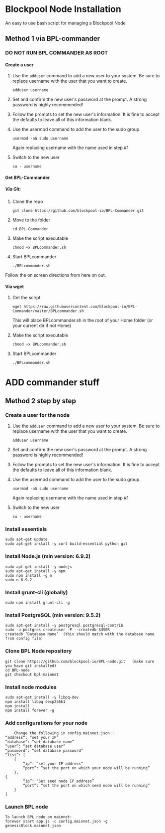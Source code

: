 # Blockpool Node Installation

An easy to use bash script for managing a Blockpool Node

## Method 1 via BPL-commander

### DO NOT RUN BPL COMMANDER AS ROOT 

#### Create a user

1. Use the `adduser` command to add a new user to your system. Be sure to replace username with the user that you want to create.

	`adduser username`


2. Set and confirm the new user's password at the prompt. A strong password is highly recommended!


3. Follow the prompts to set the new user's information. It is fine to accept the defaults to leave all of this information blank.


4. Use the usermod command to add the user to the sudo group.

	`usermod -aG sudo username`
	
	Again replacing username with the name used in step #1


5. Switch to the new user

	`su - username`

#### Get BPL-Commander

##### Via Git:

1. Clone the repo

	`git clone https://github.com/blockpool-io/BPL-Commander.git`

2. Move to the folder

	`cd BPL-Commander`

3. Make the script executable

	`chmod +x BPLcommander.sh`

4. Start BPLcommander

	`./BPLcommander.sh`

Follow the on screen directions from here on out.

#### Via wget

1. Get the script

	`wget https://raw.githubusercontent.com/blockpool-io/BPL-Commander/master/BPLcommander.sh `

	This will place BPLcommander.sh in the root of your Home folder (or your current dir if not Home)

2. Make the script executable

	`chmod +x BPLcommander.sh`

3. Start BPLcommander

	`./BPLcommander.sh`


# ADD commander stuff


## Method 2 step by step


### Create a user for the node

1. Use the `adduser` command to add a new user to your system. Be sure to replace username with the user that you want to create.

	`adduser username`


2. Set and confirm the new user's password at the prompt. A strong password is highly recommended!


3. Follow the prompts to set the new user's information. It is fine to accept the defaults to leave all of this information blank.


4. Use the usermod command to add the user to the sudo group.

	`usermod -aG sudo username`
	
	Again replacing username with the name used in step #1


5. Switch to the new user

	`su - username`


### Install essentials

```
sudo apt-get update
sudo apt-get install -y curl build-essential python git
```

### Install Node.js (min version: 6.9.2)

```
sudo apt-get install -y nodejs
sudo apt-get install -y npm
sudo npm install -g n
sudo n 6.9.2
```

### Install grunt-cli (globally)

```
sudo npm install grunt-cli -g
```

### Install PostgreSQL (min version: 9.5.2)

```
sudo apt-get install -y postgresql postgresql-contrib
sudo -u postgres createuser -P --createdb $USER
createdb ‘Database Name’  (this should match with the database name from config file)
```

### Clone BPL Node repository

```
git clone https://github.com/blockpool-io/BPL-node.git   (make sure you have git installed)
cd BPL-node
git checkout bpl-mainnet
```

### Install node modules

```
sudo apt-get install -y libpq-dev
npm install libpq secp256k1
npm install
npm install forever -g
```

### Add configurations for your node

```
	Change the following in config.mainnet.json :
“address“: “set your IP”
“database”: “set database name”
“user”: “set database user”
“password”: “set database password”
“list”: [
	{
		“ip”: “set your IP address”
		“port”: “set the port on which your node will be running”
	},
{
		“ip”: “Set seed node IP address”
		“port”: “set the port on which seed node will be running”
	}
]
```

### Launch BPL node

```
To launch BPL node on mainnet:
forever start app.js -c config.mainnet.json -g genesisBlock.mainnet.json
```